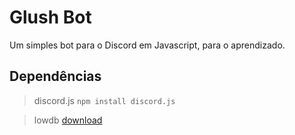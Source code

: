 # Glush Bot
Um simples bot para o Discord em Javascript, para o aprendizado.

## Dependências
> discord.js `npm install discord.js`

> lowdb [download](https://github.com/typicode/lowdb)

